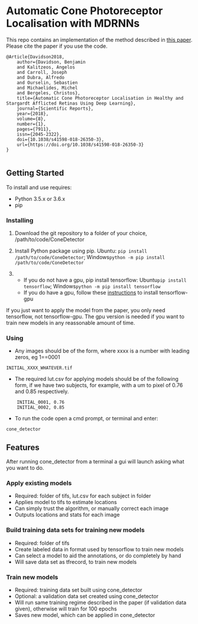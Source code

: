 # Automatic Cone Photoreceptor Localisation with MDRNNs

This repo contains an implementation of the method described in [this paper](https://www.nature.com/articles/s41598-018-26350-3). Please cite the paper if you use the code.
```
@Article{Davidson2018,
    author={Davidson, Benjamin
    and Kalitzeos, Angelos
    and Carroll, Joseph
    and Dubra, Alfredo
    and Ourselin, Sebastien
    and Michaelides, Michel
    and Bergeles, Christos},
    title={Automatic Cone Photoreceptor Localisation in Healthy and Stargardt Afflicted Retinas Using Deep Learning},
    journal={Scientific Reports},
    year={2018},
    volume={8},
    number={1},
    pages={7911},
    issn={2045-2322},
    doi={10.1038/s41598-018-26350-3},
    url={https://doi.org/10.1038/s41598-018-26350-3}
}


```

## Getting Started
To install and use requires:
* Python 3.5.x or 3.6.x
* pip

### Installing
1. Download the git repository to a folder of your choice, /path/to/code/ConeDetector

2. Install Python package using pip. Ubuntu: ```pip install /path/to/code/ConeDetector```; Windows```python -m pip install /path/to/code/ConeDetector```

3. 
    * If you do not have a gpu, pip install tensorflow: Ubuntu```pip install tensorflow```; Windows```python -m pip install tensorflow```
    * If you do have a gpu, follow these [instructions](https://www.tensorflow.org/install/) to install tensorflow-gpu
    
If you just want to apply the model from the paper, you only need tensorflow, not tensorflow-gpu. The gpu version is needed if you want to train new models in any reassonable amount of time.
### Using

* Any images should be of the form, where xxxx is a number with leading zeros, eg 1==0001

```
INITIAL_XXXX_WHATEVER.tif
```

* The required lut.csv for applying models should be of the following form, if we have two subjects, for example, with a um to pixel of 0.76 and 0.85 respectively.
```
    INITIAL_0001, 0.76
    INITIAL_0002, 0.85
```

* To run the code open a cmd prompt, or terminal and enter:

```
cone_detector
```


## Features
After running cone_detector from a terminal a gui will launch asking what you want to do.
### Apply existing models
* Required: folder of tifs, lut.csv for each subject in folder
* Applies model to tifs to estimate locations
* Can simply trust the algorithm, or manually correct each image
* Outputs locations and stats for each image
### Build training data sets for training new models
* Required: folder of tifs
* Create labeled data in format used by tensorflow to train new models
* Can select a model to aid the annotations, or do completely by hand
* Will save data set as tfrecord, to train new models
### Train new models
* Required: training data set built using cone_detector
* Optional: a validation data set created using cone_detector
* Will run same training regime described in the paper (if validation data given), otherwise will train for 100 epochs
* Saves new model, which can be applied in cone_detector




